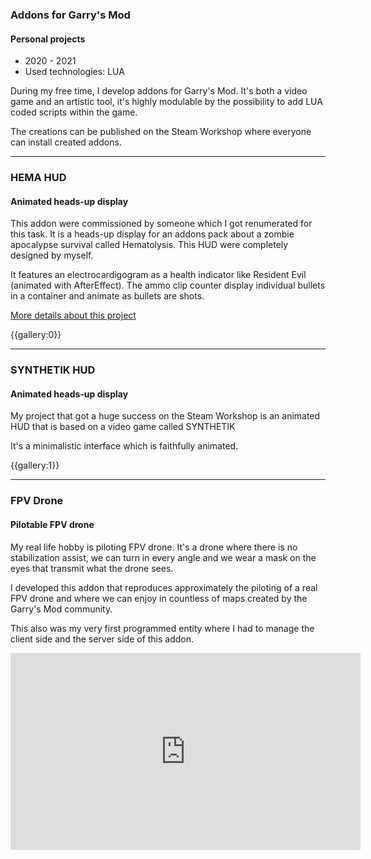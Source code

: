 ### Addons for Garry's Mod
#### Personal projects

* 2020 - 2021
* Used technologies: LUA

During my free time, I develop addons for Garry's Mod. It's both a video game and an artistic tool, it's highly modulable by the possibility to add LUA coded scripts within the game.

The creations can be published on the Steam Workshop where everyone can install created addons.

---

### HEMA HUD
#### Animated heads-up display

This addon were commissioned by someone which I got renumerated for this task. It is a heads-up display for an addons pack about a zombie apocalypse survival called Hematolysis. This HUD were completely designed by myself.

It features an electrocardigogram as a health indicator like Resident Evil (animated with AfterEffect). The ammo clip counter display individual bullets in a container and animate as bullets are shots.

[More details about this project](modal:hema)

{{gallery:0}}

---

### SYNTHETIK HUD
#### Animated heads-up display

My project that got a huge success on the Steam Workshop is an animated HUD that is based on a video game called SYNTHETIK

It's a minimalistic interface which is faithfully animated.

{{gallery:1}}

---

### FPV Drone
#### Pilotable FPV drone

My real life hobby is piloting FPV drone. It's a drone where there is no stabilization assist, we can turn in every angle and we wear a mask on the eyes that transmit what the drone sees.

I developed this addon that reproduces approximately the piloting of a real FPV drone and where we can enjoy in countless of maps created by the Garry's Mod community.

This also was my very first programmed entity where I had to manage the client side and the server side of this addon.

<div class="modal-gallery">
  <div class="video-wrapper">
    <iframe width="560" height="315" src="https://www.youtube.com/embed/5zpn2cg4Jq8"
      frameBorder="0"
      allow="accelerometer; autoplay; clipboard-write; encrypted-media; gyroscope; picture-in-picture"
      allowFullScreen="allowfullscreen"
      title="Demo video of my FPV drone"></iframe>
  </div>
</div>
